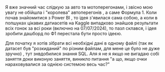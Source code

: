 Я вже значний час слідкую за авто та мотоперегонами, і звісно мою увагу не обійшла і "королева" автоперегонів , а саме Формула 1. Коли почав знайомитися з Power BI
, то ідея з'явилася сама собою, а коли в попшуках цікавих датиасетів на Kaggle випадково знайшов результати всіх гонок за всі роки (включно на 07/07/2024), то пазл склався, і ідея зробити дашборд по Ф1 перестала бути просто ідеєю.

Для початку я хотів зібрати всі необхідні дані в одному файлі (так як датасет був "розкиданий" по різним файлам, для мене це було не дуже зручно) , тут знвдобилися знання SQL. Аля я не я якщо не вигадаю собі заняття доки виконую заняття, виникло питання "а що, якщо очки нараховувалися за однією системою весь час?" 

